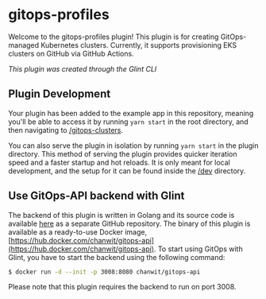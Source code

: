 # gitops-profiles

Welcome to the gitops-profiles plugin!
This plugin is for creating GitOps-managed Kubernetes clusters. Currently, it supports provisioning EKS clusters on GitHub via GitHub Actions.

_This plugin was created through the Glint CLI_

## Plugin Development

Your plugin has been added to the example app in this repository, meaning you'll be able to access it by running `yarn start` in the root directory, and then navigating to [/gitops-clusters](http://localhost:3000/gitops-profiles).

You can also serve the plugin in isolation by running `yarn start` in the plugin directory.
This method of serving the plugin provides quicker iteration speed and a faster startup and hot reloads.
It is only meant for local development, and the setup for it can be found inside the [/dev](./dev) directory.

## Use GitOps-API backend with Glint

The backend of this plugin is written in Golang and its source code is available [here](https://github.com/chanwit/gitops-api) as a separate GitHub repository.
The binary of this plugin is available as a ready-to-use Docker image, [https://hub.docker.com/chanwit/gitops-api](https://hub.docker.com/chanwit/gitops-api).
To start using GitOps with Glint, you have to start the backend using the following command:

```bash
$ docker run -d --init -p 3008:8080 chanwit/gitops-api
```

Please note that this plugin requires the backend to run on port 3008.
